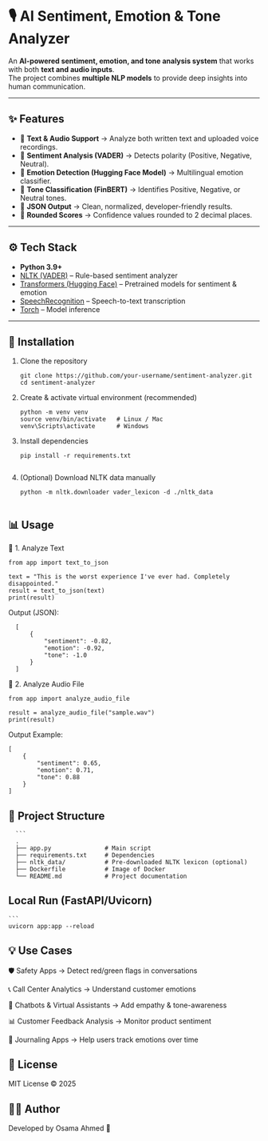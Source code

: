 # 🎙️ AI Sentiment, Emotion & Tone Analyzer  

An **AI-powered sentiment, emotion, and tone analysis system** that works with both **text and audio inputs**.  
The project combines **multiple NLP models** to provide deep insights into human communication.  

---

## ✨ Features  
- 🔹 **Text & Audio Support** → Analyze both written text and uploaded voice recordings.  
- 🔹 **Sentiment Analysis (VADER)** → Detects polarity (Positive, Negative, Neutral).  
- 🔹 **Emotion Detection (Hugging Face Model)** → Multilingual emotion classifier.  
- 🔹 **Tone Classification (FinBERT)** → Identifies Positive, Negative, or Neutral tones.  
- 🔹 **JSON Output** → Clean, normalized, developer-friendly results.  
- 🔹 **Rounded Scores** → Confidence values rounded to 2 decimal places.  

---

## ⚙️ Tech Stack  
- **Python 3.9+**  
- [NLTK (VADER)](https://www.nltk.org/) – Rule-based sentiment analyzer  
- [Transformers (Hugging Face)](https://huggingface.co/) – Pretrained models for sentiment & emotion  
- [SpeechRecognition](https://pypi.org/project/SpeechRecognition/) – Speech-to-text transcription  
- [Torch](https://pytorch.org/) – Model inference  

---

## 🚀 Installation  

1. Clone the repository  
   ```
   git clone https://github.com/your-username/sentiment-analyzer.git
   cd sentiment-analyzer

2. Create & activate virtual environment (recommended)
    ```
    python -m venv venv
    source venv/bin/activate   # Linux / Mac
    venv\Scripts\activate      # Windows

3. Install dependencies
    ```  
    pip install -r requirements.txt


4. (Optional) Download NLTK data manually
    ```
    python -m nltk.downloader vader_lexicon -d ./nltk_data


## 📊 Usage

🔹 1. Analyze Text

    from app import text_to_json
    
    text = "This is the worst experience I've ever had. Completely disappointed."
    result = text_to_json(text)
    print(result)


  Output (JSON):
       
      [
          {
              "sentiment": -0.82,
              "emotion": -0.92,
              "tone": -1.0
          }
      ]

🔹 2. Analyze Audio File

    from app import analyze_audio_file
    
    result = analyze_audio_file("sample.wav")
    print(result)


Output Example:
    
    [
        {
            "sentiment": 0.65,
            "emotion": 0.71,
            "tone": 0.88
        }
    ]


## 📂 Project Structure
      ```
      .
      ├── app.py               # Main script
      ├── requirements.txt     # Dependencies
      ├── nltk_data/           # Pre-downloaded NLTK lexicon (optional)
      ├── Dockerfile           # Image of Docker
      └── README.md            # Project documentation
      

## Local Run (FastAPI/Uvicorn)
    ```
    uvicorn app:app --reload



 ##  💡 Use Cases

🛡️ Safety Apps → Detect red/green flags in conversations

📞 Call Center Analytics → Understand customer emotions

💬 Chatbots & Virtual Assistants → Add empathy & tone-awareness

📊 Customer Feedback Analysis → Monitor product sentiment

📓 Journaling Apps → Help users track emotions over time


## 📜 License

MIT License © 2025

## 👨‍💻 Author

Developed by Osama Ahmed 🚀

